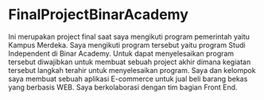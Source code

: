 # FinalProjectBinarAcademy

Ini merupakan project final saat saya mengikuti program pemerintah yaitu Kampus Merdeka. Saya mengikuti program tersebut yaitu program Studi Independent di Binar Academy. Untuk dapat menyelesaikan program tersebut diwajibkan untuk membuat sebuah project akhir dimana kegiatan tersebut langkah terahir untuk menyelesaikan program. Saya dan kelompok saya membuat sebuah aplikasi E-commerce untuk jual beli barang bekas yang berbasis WEB. Saya berkolaborasi dengan tim bagian Front End.
